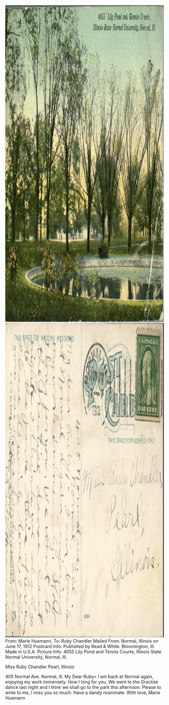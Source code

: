 <html><body><img class="alignnone size-full wp-image-1230" src="/wp-content/uploads/2014/06/postcard-2014-20140605_14145422_0534.jpg" alt="postcard-2014-20140605_14145422_0534" width="1486" height="1007"> <img class="alignnone size-full wp-image-1231" src="/wp-content/uploads/2014/06/postcard-2014-20140605_14150218_0535.jpg" alt="postcard-2014-20140605_14150218_0535" width="1516" height="1000">From: Marie Husmann, To: Ruby Chandler
Mailed From: Normal, Illinois on June 17, 1912
Postcard Info: Published by Read &amp; White. Bloomington, Ill. Made in U.S.A.
Picture Info: 4055 Lily Pond and Tennis Courte, Illinois State Normal University, Normal, Ill.

Miss Ruby Chandler
Pearl, Illinois

405 Normal Ave.
Normal, ill.
My Dear Ruby&lt;
I am back at Normal again, enjoying my work immensely. How I long for you. We went to the Gractise dance last night and I think we shall go to the park this afternoon. Please to write to me, I miss you so much. Have a dandy roommate.
With love,
Marie Husmann</body></html>